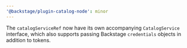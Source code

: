 ```yaml
---
'@backstage/plugin-catalog-node': minor
---
```


The `catalogServiceRef` now have its own accompanying `CatalogService` interface, which also supports passing Backstage `credentials` objects in addition to tokens.
